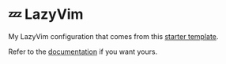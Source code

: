# 💤 LazyVim

My LazyVim configuration that comes from this [starter template](https://github.com/LazyVim/LazyVim).

Refer to the [documentation](https://lazyvim.github.io/installation) if you want yours.
